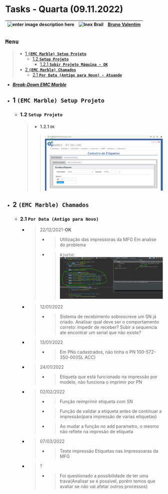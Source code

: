 # Tasks - Quarta (09.11.2022)

| ![enter image description here](https://www.foxconn.com.br/img/logo.png) | ![Inex Brail](https://www.inexbr.com.br/wp-content/uploads/2022/07/logo-inex-azul.png) | [Bruno Valentim](mailto:Bruno.Valentim@inex.com.br) |
| :----------------------------------------------------------------------- | :------------------------------------------------------------------------------------: | :-------------------------------------------------- |

## **`Menu`**  
> - [1 **`(EMC Marble) Setup Projeto`**](#1-(EMC-Marble)-Configuração)  
>   - [1.2 **`Setup Projeto`**](#12-Setup-Projeto)  
>     - [1.2.1 **`Subir Projeto Máquina - OK`**](#121-Subir-Projeto-Máquina)  
> - [2 **`(EMC Marble) Chamados`**](#2-(EMC-Marble)-Chamados)  
>   - [2.1 **`Por Data (Antigo para Novo) - Atuando`**](#21-Por-Data-(Antigo-para-Novo)) 

- _**[Break-Down EMC Marble](https://docs.google.com/spreadsheets/d/1HDS4bGO800q9nOA5XpNQDZUMK1PuaALCNTX9RzDUV3k/edit?usp=sharing)**_      
- ## 1 **`(EMC Marble) Setup Projeto`**  
  - ### 1.2 **`Setup Projeto`**
    > - #### 1.2.1 **`OK`**  
      >>![](img/09112022/emc_local.png)
- ## 2 **`(EMC Marble) Chamados`**
  - ### 2.1 **`Por Data (Antigo para Novo)`**
    - > 22/12/2021-**OK**
      > - >Utilização das impressoras da MFG	Em analise do problema
      > - >`Ajuste`: ![](img/09112022/emc_printer_selection.png)
    - > 12/01/2022  
      > - >Sistema de recebimento sobrescreve um SN já criado.	Analisar qual deve ser o comportamento correto: impedir de receber? Subir a sequencia ate encontrar um serial que não existe?  
    - > 13/01/2022  
      > - >Em PNs cadastrados, não tinha o PN 100-572-350-00(ISL ACC)	
    - > 24/01/2022  
      > - >Etiqueta que está funcionado na impressão por modelo, não funciona o imprimir por PN	
    - > 02/02/2022  
      > - >Função reimprimir etiqueta com SN	
      > - >Função de validar a etiqueta antes de continuar a impressão(para impressão de varias etiquetas)	
      > - >Ao mudar a função no add parametro, o mesmo não reflete na impresão de etiqueta	
    - > 07/03/2022  
      > - >Teste impressão Etiquetas nas impressoaras da MFG	
    - > ?  
      > - >Foi questionado a possibilidade de ter uma trava(Analisar se é possivel, porém temos que avaliar se não vai afetar outros processos)	